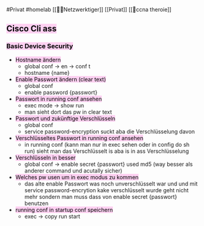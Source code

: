 #Privat #homelab
[[🏳️‍⚧️Netzwerktiger]]
[[Privat]]
[[🛜ccna theroie]]

## <mark style="background: #FFB8EBA6;">Cisco Cli ass</mark>

### <mark style="background: #FFB8EBA6;">Basic Device Security</mark>

- <mark style="background: #FFB8EBA6;">Hostname ändern</mark>
	- global conf → en → conf t
	- hostname {name}
- <mark style="background: #FFB8EBA6;">Enable Passwort ändern (clear text)</mark>
	- global conf
	- enable password {passwort}
- <mark style="background: #FFB8EBA6;">Passwort in running conf ansehen</mark>
	- exec mode → show run
	- man sieht dort das pw in clear text
- <mark style="background: #FFB8EBA6;">Passwort und zukünftige Verschlüsseln</mark>
	- global conf
	- service password-encryption suckt aba die Verschlüsselung davon
- <mark style="background: #FFB8EBA6;">Verschlüsseltes Passwort in running conf ansehen</mark>
	- in running conf (kann man nur in exec sehen oder in config do sh run) sieht man das Verschlüsselt is aba is in ass Verschlüsselung
- <mark style="background: #FFB8EBA6;">Verschlüsseln in besser</mark>
	- global conf → enable secret {passwort} used md5 (way besser als anderer command und acutally sicher)
- <mark style="background: #FFB8EBA6;">Welches pw usen um in exec modus zu kommen</mark>
	- das alte enable Passwort was noch unverschlüsselt war und und mit service password-encrytion kake verschlüsselt wurde geht nicht mehr sondern man muss dass von enable secret {passwort} benutzen
- <mark style="background: #FFB8EBA6;">running conf in startup conf speichern</mark>
	- exec → copy run start

